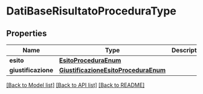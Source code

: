 # DatiBaseRisultatoProceduraType

## Properties
Name | Type | Description | Notes
------------ | ------------- | ------------- | -------------
**esito** | [**EsitoProceduraEnum**](EsitoProceduraEnum.md) |  | 
**giustificazione** | [**GiustificazioneEsitoProceduraEnum**](GiustificazioneEsitoProceduraEnum.md) |  | [optional] 

[[Back to Model list]](../README.md#documentation-for-models) [[Back to API list]](../README.md#documentation-for-api-endpoints) [[Back to README]](../README.md)

